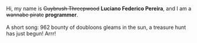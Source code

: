 Hi, my name is ~~Guybrush Threepwood~~ **Luciano Federico Pereira**, and I am a ~~wannabe pirate~~ **programmer**.<br><br>A short song: 962 bounty of doubloons gleams in the sun, a treasure hunt has just begun! Arrr!
